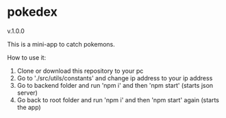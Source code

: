 # pokedex

v.1.0.0

This is a mini-app to catch pokemons.

How to use it:

1. Clone or download this repository to your pc
2. Go to './src/utils/constants' and change ip address to your ip address
3. Go to backend folder and run 'npm i' and then 'npm start' (starts json server)
4. Go back to root folder and run 'npm i' and then 'npm start' again (starts the app)
